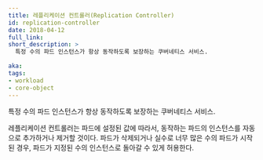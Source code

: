 ```yaml
---
title: 레플리케이션 컨트롤러(Replication Controller)
id: replication-controller
date: 2018-04-12
full_link: 
short_description: >
  특정 수의 파드 인스턴스가 항상 동작하도록 보장하는 쿠버네티스 서비스.

aka: 
tags:
- workload
- core-object
---
```

 특정 수의 파드 인스턴스가 항상 동작하도록 보장하는 쿠버네티스 서비스.

<!--more--> 

레플리케이션 컨트롤러는 파드에 설정된 값에 따라서, 동작하는 파드의 인스턴스를 자동으로 추가하거나 제거할 것이다. 파드가 삭제되거나 실수로 너무 많은 수의 파드가 시작된 경우, 파드가 지정된 수의 인스턴스로 돌아갈 수 있게 허용한다. 

